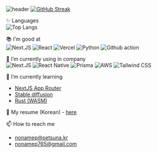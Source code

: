 ![header](https://capsule-render.vercel.app/api?type=waving&color=timeAuto&height=250&section=header&text=NA`ME%20Github&fontSize=45&animation=fadeIn)
[![GitHub Streak](https://streak-stats.demolab.com?user=nonamep765&theme=vue-dark&hide_border=true&date_format=%5BY.%5Dn.j&exclude_days=Sun%2CSat)](https://git.io/streak-stats)

✨ Languages<br>
![Top Langs](https://github-readme-stats.vercel.app/api/top-langs/?username=nonamep765&langs_count=5&layout=donut&theme=vue-dark&hide_border=true&hide=html,css,scss,shell,php,blade,tsql,scss,less,stylus,styl,teX)

📚 I'm good at<br>
![Next.JS](https://img.shields.io/badge/Next.js-000?logo=nextdotjs&logoColor=fff&style=for-the-badge)
![React](https://img.shields.io/badge/React-20232A?style=for-the-badge&logo=react&logoColor=61DAFB)
![Vercel](https://img.shields.io/badge/Vercel-000000?style=for-the-badge&logo=vercel&logoColor=white)
![Python](https://img.shields.io/badge/Python-3776AB?style=for-the-badge&logo=python&logoColor=white)
![Github action](https://img.shields.io/badge/GitHub-100000?style=for-the-badge&logo=github&logoColor=white)

🌱 I’m currently using in company<br>
![Next.JS](https://img.shields.io/badge/Next.js-000?logo=nextdotjs&logoColor=fff&style=for-the-badge)
![React Native](https://img.shields.io/badge/React_Native-20232A?style=for-the-badge&logo=react&logoColor=61DAFB)
![Prisma](https://img.shields.io/badge/Prisma-3982CE?style=for-the-badge&logo=Prisma&logoColor=white)
![AWS](https://img.shields.io/badge/Amazon_AWS-232F3E?style=for-the-badge&logo=amazon-aws&logoColor=white)
![Tailwind CSS](https://img.shields.io/badge/Tailwind_CSS-38B2AC?style=for-the-badge&logo=tailwind-css&logoColor=white)

🏫 I’m currently learning<br>
- [NextJS App Router](https://nextjs.org/docs/app)
- [Stable diffusion](https://stability.ai)
- [Rust (WASM)](https://www.rust-lang.org)

📝 My resume (Korean) - [here](https://nonamep.notion.site/89c4e0dbe70942a58beec1cda4deb560?pvs=4)

📫 How to reach me<br>
- nonamep@setsuna.kr
- nonamep765@gmail.com
